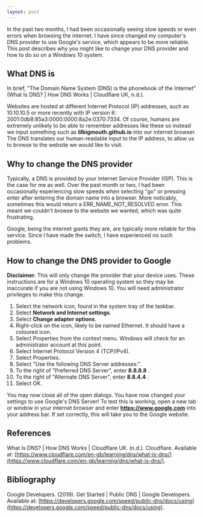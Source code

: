 ```yaml
---
layout: post
---
```


In the past two months, I had been occasionally seeing slow speeds or even errors when browsing the internet. I have since changed my computer's DNS provider to use
Google's service, which appears to be more reliable. This post describes why you might like to change your DNS provider and how to do so on a Windows 10 system.

## What DNS is

In brief, "The Domain Name System (DNS) is the phonebook of the Internet" (What Is DNS? \| How DNS Works \| Cloudflare UK, n.d.).

Websites are hosted at different Internet Protocol (IP) addresses, such as 10.10.10.5 or more recently with IP version 6: 2001:0db8:85a3:0000:0000:8a2e:0370:7334. 
Of course, humans are extremely unlikely to be able to remember addresses like these so instead we input something such as **lilbigmouth.github.io** into our internet browser.
The DNS translates our human-readable input to the IP address, to allow us to browse to the website we would like to visit.

## Why to change the DNS provider

Typically, a DNS is provided by your Internet Service Provider (ISP). This is the case for me as well. Over the past month or two, I had been occasionally experiencing slow speeds when
selecting "go" or pressing enter after entering the domain name into a browser. More noticably, sometimes this would return a ERR_NAME_NOT_RESOLVED error. This meant
we couldn't browse to the website we wanted, which was quite frustrating.

Google, being the internet giants they are, are typically more reliable for this service. Since I have made the switch, I have experienced no such problems.

## How to change the DNS provider to Google

**Disclaimer**: This will only change the provider that your device uses. These instructions are for a Windows 10 operating system so they may be inaccurate if you
are not using Windows 10. You will need administrator privileges to make this change.

1. Select the network icon, found in the system tray of the taskbar.
2. Select **Network and Internet settings**.
3. Select **Change adapter options**.
4. Right-click on the icon, likely to be named Ethernet. It should have a coloured icon.
5. Select Properties from the context menu. Windows will check for an administrator account at this point.
6. Select Internet Protocol Version 4 (TCP/IPv4).
7. Select Properties.
8. Select "Use the following DNS Server addresses:".
9. To the right of "Preferred DNS Server", enter **8.8.8.8** .
10. To the right of "Alternate DNS Server", enter **8.8.4.4** .
11. Select OK.

You may now close all of the open dialogs. You have now changed your settings to use Google's DNS Server!
To test this is working, open a new tab or window in your internet browser and enter **https://www.google.com** into your address bar. If set correctly, this will take you to the Google website.


## References

What Is DNS? \| How DNS Works \| Cloudflare UK. (n.d.). Cloudflare. Available at: [https://www.cloudflare.com/en-gb/learning/dns/what-is-dns/](https://www.cloudflare.com/en-gb/learning/dns/what-is-dns/).

## Bibliography

Google Developers. (2019). Get Started  \|  Public DNS  \|  Google Developers. Available at: [https://developers.google.com/speed/public-dns/docs/using](https://developers.google.com/speed/public-dns/docs/using).
‌